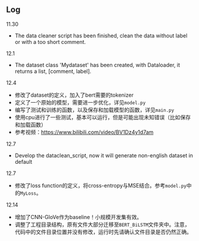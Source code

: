 ## Log

11.30 
+ The data cleaner script has been finished, clean the data without label or with a too short comment.

12.1 
+ The dataset class 'Mydataset' has been created, with Dataloader, it returns a list, [comment, label].

12.4  

* 修改了dataset的定义，加入了bert需要的tokenizer
* 定义了一个原始的模型，需要进一步优化，详见`model.py`
* 编写了测试和训练的函数，以及保存和加载模型的函数，详见`main.py`
* 使用cpu进行了一些测试，基本可以运行，但是可能出现未知错误（比如保存和加载函数）
* 参考视频：https://www.bilibili.com/video/BV1Dz4y1d7am

12.7
+ Develop the dataclean_script, now it will generate non-english dataset in default



12.7 

* 修改了loss function的定义，将cross-entropy与MSE结合。参考`model.py`中的`MyLoss`。

12.14
* 增加了CNN-GloVe作为baseline！小规模开发集有效。
* 调整了工程目录结构，原有文件大部分迁移至`BERT_BiLSTM`文件夹中。注意，代码中的文件目录位置并没有修改，运行时先请确认文件目录是否仍然正确。